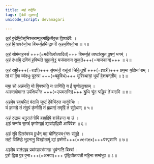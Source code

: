 ```yaml
---
title: अहं रुद्रेभिः
tags: [देवी-सूक्तम्]
unicode_script: devanagari

---
```


अ॒हं रु॒द्रेभि॒र्वसु॑भिश्चराम्य॒हमा॑दि॒त्यैरु॒त वि॒श्वदे॑वैः ।  
अ॒हं मि॒त्रावरु॑णो॒भा बि॑भर्म्य॒हमि॑न्द्रा॒ग्नी अ॒हम॒श्विनो॒भा ॥ १॥

अ॒हं सोम॑माह॒नसं॑ +++(=मर्दयित्वोत्पादितं)+++ बिभर्म्य॒हं त्वष्टा॑रमु॒त पू॒षणं॒ भगम्॑ ।  
अ॒हं द॑धामि॒ द्रवि॑णं ह॒विष्म॑ते सुप्रा॒व्ये॒३॒॑ यज॑मानाय सुन्व॒ते+++(=याजकाय)+++ ॥ २॥

अ॒हं राष्ट्री॑+++(=राज्ञी)+++ सं॒गम॑नी॒ वसू॑नां चिकि॒तुषी॑ +++(=ज्ञात्री)+++ प्रथ॒मा य॒ज्ञिया॑नाम् ।  
तां मा॑ दे॒वा व्य॑दधुः पुरु॒त्रा +++(=बहुविधं)+++ भूरि॑स्थात्रां॒ भूर्या॑ वे॒शयन्॑तीम् ॥ ३॥

मया॒ सो अन्न॑मत्ति॒ यो वि॒पश्य॑ति॒ यः प्राणि॑ति॒ य ईं॑ शृ॒णोत्यु॒क्तम् ।  
अ॒म॒न्तवो॒मान्त उप॑क्षियन्ति +++(=उपवसन्ति)+++ श्रु॒धि श्रु॑त श्रद्धि॒वं ते॑ वदामि ॥ ४॥

अ॒हमे॒व स्व॒यमि॒दं व॑दामि॒ जुष्टं॑ दे॒वेभि॑रु॒त मानु॑षेभिः ।  
यं का॒मये॒ तं त॑मु॒ग्रं कृ॑णोमि॒ तं ब्र॒ह्माणं॒ तमृषिं॒ तं सु॑मे॒धाम् ॥ ५॥

अ॒हं रु॒द्राय॒ धनु॒रात॑नोमि ब्रह्म॒द्विषे॒ शर॑वे॒हन्त॒ वा उ॑ ।  
अ॒हं जना॑य स॒मदं॑ कृणोम्य॒हं द्यावा॑पृथि॒वी आवि॑वेश ॥ ६॥

अ॒हं सु॑वे पि॒तर॑मस्य मू॒र्धन् मम॒ योनि॑र॒प्स्व१॒॑न्तः स॑मु॒द्रे ।  
ततो॒ विति॑ष्ठे॒ भुव॒नानु॒ विश्वो॒तामूं द्यां व॒र्ष्मणो+++(=vertex)+++प॑स्पृशामि ॥ ७॥

अ॒हमे॒व वात॑ऽइव॒ प्रवा॑म्या॒रभ॑माणा॒ भुव॑नानि॒ विश्वा॑ ।  
प॒रो दि॒वा प॒र ए॒ना+++(=अनया)+++ पृ॑थि॒व्यैताव॑ती महि॒ना सम्ब॑भूव ॥ ८॥

